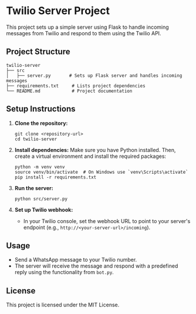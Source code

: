 # Twilio Server Project

This project sets up a simple server using Flask to handle incoming messages from Twilio and respond to them using the Twilio API.

## Project Structure

```
twilio-server
├── src
│   ├── server.py       # Sets up Flask server and handles incoming messages
├── requirements.txt     # Lists project dependencies
└── README.md            # Project documentation
```

## Setup Instructions

1. **Clone the repository:**
   ```
   git clone <repository-url>
   cd twilio-server
   ```

2. **Install dependencies:**
   Make sure you have Python installed. Then, create a virtual environment and install the required packages:
   ```
   python -m venv venv
   source venv/bin/activate  # On Windows use `venv\Scripts\activate`
   pip install -r requirements.txt
   ```

4. **Run the server:**
   ```
   python src/server.py
   ```

5. **Set up Twilio webhook:**
   - In your Twilio console, set the webhook URL to point to your server's endpoint (e.g., `http://<your-server-url>/incoming`).

## Usage

- Send a WhatsApp message to your Twilio number.
- The server will receive the message and respond with a predefined reply using the functionality from `bot.py`. 

## License

This project is licensed under the MIT License.